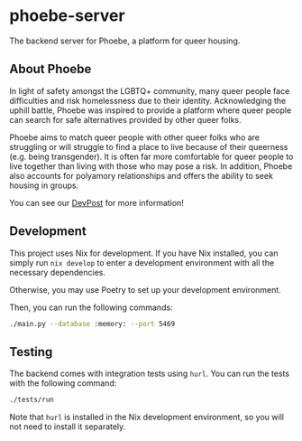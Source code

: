 # phoebe-server

The backend server for Phoebe, a platform for queer housing.

## About Phoebe

In light of safety amongst the LGBTQ+ community, many queer people face
difficulties and risk homelessness due to their identity. Acknowledging the
uphill battle, Phoebe was inspired to provide a platform where queer people can
search for safe alternatives provided by other queer folks.

Phoebe aims to match queer people with other queer folks who are struggling or
will struggle to find a place to live because of their queerness (e.g. being
transgender). It is often far more comfortable for queer people to live
together than living with those who may pose a risk. In addition, Phoebe also
accounts for polyamory relationships and offers the ability to seek housing in
groups.

You can see our [DevPost](https://devpost.com/software/phoebe-izav85) for more
information!

## Development

This project uses Nix for development. If you have Nix installed, you can simply
run `nix develop` to enter a development environment with all the necessary
dependencies.

Otherwise, you may use Poetry to set up your development environment.

Then, you can run the following commands:

```sh
./main.py --database :memory: --port 5469
```

## Testing

The backend comes with integration tests using `hurl`. You can run the tests
with the following command:

```sh
./tests/run
```

Note that `hurl` is installed in the Nix development environment, so you will
not need to install it separately.
